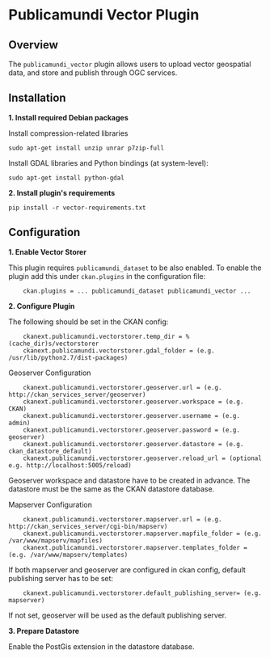 Publicamundi Vector Plugin
==========================


Overview
--------

The `publicamundi_vector` plugin allows users to upload vector geospatial data, and store and publish through OGC services.


Installation
------------

**1.  Install required Debian packages**

Install compression-related libraries

    sudo apt-get install unzip unrar p7zip-full

Install GDAL libraries and Python bindings (at system-level):

    sudo apt-get install python-gdal   

**2.  Install plugin's requirements**

    pip install -r vector-requirements.txt


Configuration
-------------

**1.  Enable Vector Storer**

  This plugin requires `publicamundi_dataset` to be also enabled. To enable the plugin add this under `ckan.plugins` in the configuration file:
 
        ckan.plugins = ... publicamundi_dataset publicamundi_vector ...

    
**2.  Configure Plugin**

  The following should be set in the CKAN config:

        ckanext.publicamundi.vectorstorer.temp_dir = %(cache_dir)s/vectorstorer
        ckanext.publicamundi.vectorstorer.gdal_folder = (e.g. /usr/lib/python2.7/dist-packages)
Geoserver Configuration

        ckanext.publicamundi.vectorstorer.geoserver.url = (e.g. http://ckan_services_server/geoserver)
        ckanext.publicamundi.vectorstorer.geoserver.workspace = (e.g. CKAN)
        ckanext.publicamundi.vectorstorer.geoserver.username = (e.g. admin)
        ckanext.publicamundi.vectorstorer.geoserver.password = (e.g. geoserver)
        ckanext.publicamundi.vectorstorer.geoserver.datastore = (e.g. ckan_datastore_default)
        ckanext.publicamundi.vectorstorer.geoserver.reload_url = (optional e.g. http://localhost:5005/reload)

Geoserver workspace and datastore have to be created in advance. The datastore must be the same as the CKAN datastore database.

Mapserver Configuration

        ckanext.publicamundi.vectorstorer.mapserver.url = (e.g. http://ckan_services_server/cgi-bin/mapserv)
        ckanext.publicamundi.vectorstorer.mapserver.mapfile_folder = (e.g. /var/www/mapserv/mapfiles)
        ckanext.publicamundi.vectorstorer.mapserver.templates_folder = (e.g. /var/www/mapserv/templates)
    
If both mapserver and geoserver are configured in ckan config, default publishing server has to be set:

        ckanext.publicamundi.vectorstorer.default_publishing_server= (e.g. mapserver)
    
If not set, geoserver will be used as the default publishing server.

**3.  Prepare Datastore**

  Enable the PostGis extension in the datastore database.

